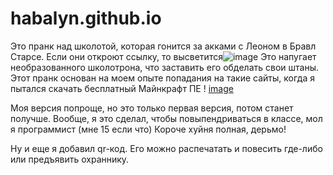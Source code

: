 # habalyn.github.io
Это пранк над школотой, которая гонится за акками с Леоном в Бравл Старсе. Если они откроют ссылку, то высветится![image](https://user-images.githubusercontent.com/96077088/145863342-d47cae08-e0ee-4572-9dae-bab4e54a366a.png)
Это напугает необразованного школотрона, что заставить его обдeлaть свои штаны. Этот пранк основан на моем опыте попадания на такие сайты, когда я пытался скачать бесплатный 
Майнкрафт ПЕ ! [image](https://user-images.githubusercontent.com/96077088/145863693-3bb3566d-2799-44e7-ac30-89ecedc1925b.png)

Моя версия попроще, но это только первая версия, потом станет получше.
Вообще, я это сделал, чтобы повыпендриваться в классе, мол я программист (мне 15 если что)
Короче хyйня полная, деpьмо!

Ну и еще я добавил qr-код. Его можно распечатать и повесить где-либо или предъявить охраннику.

